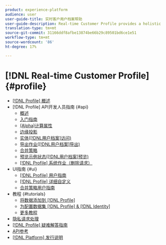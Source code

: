```yaml
---
product: experience-platform
audience: user
user-guide-title: 实时客户用户档案帮助
user-guide-description: Real-time Customer Profile provides a holistic view of each individual customer by combining data from multiple channels, including online, offline, CRM, and third-party data. Profile allows you to consolidate your disparate customer data into a unified view offering an actionable, timestamped account of every customer interaction.
translation-type: tm+mt
source-git-commit: 31166ddf8afbe13874be66b29c89501bd6ce1e51
workflow-type: tm+mt
source-wordcount: '86'
ht-degree: 17%

---
```



# [!DNL Real-time Customer Profile] {#profile}

* [[!DNL Profile] 概述](home.md)
* [!DNL Profile] API开发人员指南 {#api}
   * [概述](api/overview.md)
   * [入门指南](api/getting-started.md)
   * [(Alpha)计算属性](api/computed-attributes.md)
   * [边缘投影](api/edge-projections.md)
   * [实体([!DNL用户档案]访问)](api/entities.md)
   * [导出作业([!DNL用户档案]导出)](api/export-jobs.md)
   * [合并策略](api/merge-policies.md)
   * [预览示例状态([!DNL用户档案]预览)](api/preview-sample-status.md)
   * [[!DNL Profile] 系统作业（删除请求）](api/profile-system-jobs.md)
* UI指南 {#ui}
   * [[!DNL Profile] 用户指南](ui/user-guide.md)
   * [[!DNL Profile] 详细自定义](ui/profile-customization.md)
   * [合并策略用户指南](ui/merge-policies.md)
* 教程 {#tutorials}
   * [将数据添加到 [!DNL Profile]](tutorials/add-profile-data.md)
   * [为配置数据集 [!DNL Profile] &amp; [!DNL Identity]](tutorials/dataset-configuration.md)
   * [更多教程](https://docs.adobe.com/content/help/zh-Hans/experience-platform/tutorials/home.html)
* [隐私请求处理](privacy.md)
* [[!DNL Profile] 疑难解答指南](troubleshooting.md)
* [API参考](https://www.adobe.io/apis/experienceplatform/home/api-reference.html#!acpdr/swagger-specs/real-time-customer-profile.yaml)
* [[!DNL Platform] 发行说明](https://www.adobe.com/go/platform-release-notes-en)